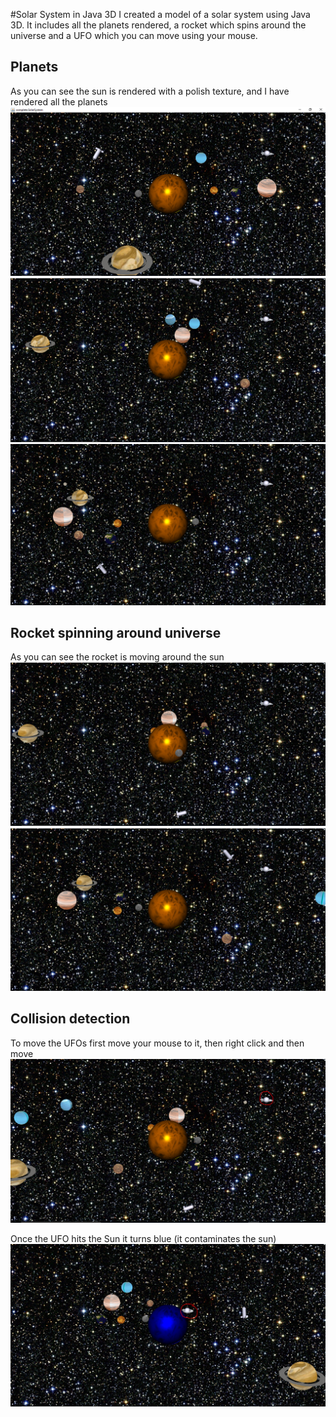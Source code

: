 #Solar System in Java 3D
I created a model of a solar system using Java 3D. It includes all the planets rendered, a rocket which spins around the universe and a UFO which you can move using your mouse.

## Planets
As you can see the sun is rendered with a polish texture, and I have rendered all the planets
![Image of Planet ](https://github.com/mh453/SolarSystem/blob/master/screenshots/Capture1.PNG)
![Image of Planet ](https://github.com/mh453/SolarSystem/blob/master/screenshots/Capture2.PNG)
![Image of Planet ](https://github.com/mh453/SolarSystem/blob/master/screenshots/Capture3.PNG)

## Rocket spinning around universe
As you can see the rocket is moving around the sun
![Image of Planet ](https://github.com/mh453/SolarSystem/blob/master/screenshots/rocket1.PNG)
![Image of Planet ](https://github.com/mh453/SolarSystem/blob/master/screenshots/rocket2.PNG)

## Collision detection 
To move the UFOs first move your mouse to it, then right click and then move
![Image of UFO ](https://github.com/mh453/SolarSystem/blob/master/screenshots/ufo1.PNG)

Once the UFO hits the Sun it turns blue (it contaminates the sun)
![Image of UFO](https://github.com/mh453/SolarSystem/blob/master/screenshots/ufo2.PNG)
